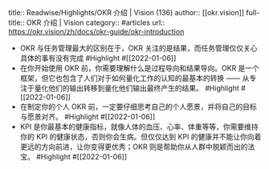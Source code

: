 title:: Readwise/Highlights/OKR 介绍 | Vision (136)
author:: [[okr.vision]]
full-title:: OKR 介绍 | Vision
category:: #articles
url:: https://okr.vision/zh/docs/okr-guide/okr-introduction

- OKR 与任务管理最大的区别在于，OKR 关注的是结果，而任务管理仅仅关心具体的事有没有完成 #Highlight #[[2022-01-06]]
- 在你开始使用 OKR 前，你需要理解什么是过程导向和结果导向。OKR 是一个框架，但它也包含了人们对于如何量化工作的认知的最基本的转换 —— 从专注于量化他们的输出转移到量化他们输出最终产生的结果。 #Highlight #[[2022-01-06]]
- 在制定你的个人 OKR 前，一定要仔细思考自己的个人愿景，并将自己的目标与愿景对齐。 #Highlight #[[2022-01-06]]
- KPI 是你最基本的健康指标，就像人体的血压、心率、体重等等，你需要维持你的 KPI 的健康状态，否则你会生病。但仅仅达到 KPI 的健康并不能让你向着更远的方向前进，让你变得更优秀；OKR 则是帮助你从人群中脱颖而出的法宝。 #Highlight #[[2022-01-06]]